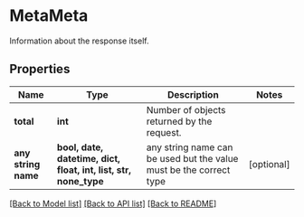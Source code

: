 # MetaMeta

Information about the response itself.

## Properties
Name | Type | Description | Notes
------------ | ------------- | ------------- | -------------
**total** | **int** | Number of objects returned by the request. | 
**any string name** | **bool, date, datetime, dict, float, int, list, str, none_type** | any string name can be used but the value must be the correct type | [optional]

[[Back to Model list]](../README.md#documentation-for-models) [[Back to API list]](../README.md#documentation-for-api-endpoints) [[Back to README]](../README.md)


